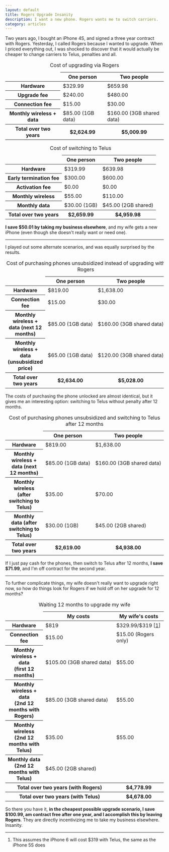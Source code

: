 ```yaml
---
layout: default
title: Rogers Upgrade Insanity
description: I want a new phone. Rogers wants me to switch carriers.
category: articles
---
```

Two years ago, I bought an iPhone 4S, and signed a three year contract with Rogers. Yesterday, I called Rogers because I wanted to upgrade. When I priced everything out, I was shocked to discover that it would actually be cheaper to change carriers to Telus, penalties and all.

<!-- END -->

<table class="table table-condensed">
	<caption>Cost of upgrading via Rogers</caption>
	<thead>
	  <tr>
	  	<td>&nbsp;</td>
		<th scope="col">One person</th>
		<th scope="col">Two people</th>
	  </tr>
	</thead>
	<tbody>
	  <tr>
		<th scope="row">Hardware</th>
		<td>$329.99</td>
		<td>$659.98</td>
	  </tr>
	  <tr>
		<th scope="row">Upgrade fee</th>
		<td>$240.00</td>
		<td>$480.00</td>
	  </tr>
	  <tr>
		<th scope="row">Connection fee</th>
		<td>$15.00</td>
		<td>$30.00</td>
	  </tr>
	  <tr>
		<th scope="row">Monthly wireless + data</th>
		<td>$85.00 (1GB data)</td>
		<td>$160.00 (3GB shared data)</td>
	  </tr>
	  <tr>
		<th scope="row">Total over two years</th>
		<th>$2,624.99</th>
		<th>$5,009.99</th>
	  </tr>
	</tbody>
</table>

<table class="table table-condensed">
	<caption>Cost of switching to Telus</caption>
	<thead>
	  <tr>
	  	<td>&nbsp;</td>
		<th scope="col">One person</th>
		<th scope="col">Two people</th>
	  </tr>
	</thead>
	<tbody>
	  <tr>
		<th scope="row">Hardware</th>
		<td>$319.99</td>
		<td>$639.98</td>
	  </tr>
	  <tr>
		<th scope="row">Early termination fee</th>
		<td>$300.00</td>
		<td>$600.00</td>
	  </tr>
	  <tr>
		<th scope="row">Activation fee</th>
		<td>$0.00</td>
		<td>$0.00</td>
	  </tr>
	  <tr>
		<th scope="row">Monthly wireless</th>
		<td>$55.00</td>
		<td>$110.00</td>
	  </tr>
	  <tr>
		<th scope="row">Monthly data</th>
		<td>$30.00 (1GB)</td>
		<td>$45.00 (2GB shared)</td>
	  </tr>
	  <tr>
		<th scope="row">Total over two years</th>
		<th>$2,659.99</th>
		<th>$4,959.98</th>
	  </tr>
	</tbody>
</table>

**I save $50.01 by taking my business elsewhere**, and my wife gets a new iPhone (even though she doesn't really want or need one).

---

I played out some alternate scenarios, and was equally surprised by the results.

<table class="table table-condensed">
	<caption>Cost of purchasing phones unsubsidized instead of upgrading with Rogers</caption>
	<thead>
	  <tr>
	  	<td>&nbsp;</td>
		<th scope="col">One person</th>
		<th scope="col">Two people</th>
	  </tr>
	</thead>
	<tbody>
	  <tr>
		<th scope="row">Hardware</th>
		<td>$819.00</td>
		<td>$1,638.00</td>
	  </tr>
	  <tr>
		<th scope="row">Connection fee</th>
		<td>$15.00</td>
		<td>$30.00</td>
	  </tr>
	  <tr>
		<th scope="row">Monthly wireless + data (next 12 months)</th>
		<td>$85.00&nbsp;(1GB&nbsp;data)</td>
		<td>$160.00&nbsp;(3GB&nbsp;shared&nbsp;data)</td>
	  </tr>
	  <tr>
		<th scope="row">Monthly wireless + data (unsubsidized price)</th>
		<td>$65.00&nbsp;(1GB&nbsp;data)</td>
		<td>$120.00&nbsp;(3GB&nbsp;shared&nbsp;data)</td>
	  </tr>
	  <tr>
		<th scope="row">Total over two years</th>
		<th>$2,634.00</th>
		<th>$5,028.00</th>
	  </tr>
	</tbody>
</table>

The costs of purchasing the phone unlocked are almost identical, but it gives me an interesting option: switching to Telus without penalty after 12 months.

<table class="table table-condensed">
	<caption>Cost of purchasing phones unsubsidized and switching to Telus after 12 months</caption>
	<thead>
	  <tr>
	  	<td>&nbsp;</td>
		<th scope="col">One person</th>
		<th scope="col">Two people</th>
	  </tr>
	</thead>
	<tbody>
	  <tr>
		<th scope="row">Hardware</th>
		<td>$819.00</td>
		<td>$1,638.00</td>
	  </tr>
	  <tr>
		<th scope="row">Monthly wireless + data (next 12 months)</th>
		<td>$85.00&nbsp;(1GB&nbsp;data)</td>
		<td>$160.00&nbsp;(3GB&nbsp;shared&nbsp;data)</td>
	  </tr>
	  <tr>
		<th scope="row">Monthly wireless (after switching to Telus)</th>
		<td>$35.00</td>
		<td>$70.00</td>
	  </tr>
	  <tr>
		<th scope="row">Monthly data (after switching to Telus)</th>
		<td>$30.00&nbsp;(1GB)</td>
		<td>$45.00&nbsp;(2GB shared)</td>
	  </tr>
	  <tr>
		<th scope="row">Total over two years</th>
		<th>$2,619.00</th>
		<th>$4,938.00</th>
	  </tr>
	</tbody>
</table>

If I just pay cash for the phones, then switch to Telus after 12 months, **I save $71.99**, and I'm off contract for the second year.

---

To further complicate things, my wife doesn't really want to upgrade right now, so how do things look for Rogers if we hold off on her upgrade for 12 months?

<table class="table table-condensed">
	<caption>Waiting 12 months to upgrade my wife</caption>
	<thead>
	  <tr>
	  	<td>&nbsp;</td>
		<th scope="col">My costs</th>
		<th scope="col">My&nbsp;wife's&nbsp;costs</th>
	  </tr>
	</thead>
	<tbody>
	  <tr>
		<th scope="row">Hardware</th>
		<td>$819</td>
		<td>$329.99/$319&nbsp;[<a href="#footnotes">1</a>]</td>
	  </tr>
	  <tr>
		<th scope="row">Connection fee</th>
		<td>$15.00</td>
		<td>$15.00 (Rogers only)</td>
	  </tr>
	  <tr>
		<th scope="row">Monthly wireless + data<br>(first 12 months)</th>
		<td>$105.00&nbsp;(3GB&nbsp;shared&nbsp;data)</td>
		<td>$55.00</td>
	  </tr>
	  <tr>
		<th scope="row">Monthly wireless + data<br>(2nd 12 months with Rogers)</th>
		<td>$85.00&nbsp;(3GB&nbsp;shared&nbsp;data)</td>
		<td>$55.00</td>
	  </tr>
	  <tr>
		<th scope="row">Monthly wireless<br>(2nd 12 months with Telus)</th>
		<td>$35.00</td>
		<td>$55.00</td>
	  </tr>
	  <tr>
		<th scope="row">Monthly data<br>(2nd 12 months with Telus)</th>
		<td colspan="2">$45.00&nbsp;(2GB shared)</td>
	  </tr>
	  <tr>
		<th scope="row" colspan="2">Total over two years (with Rogers)</th>
		<th>$4,778.99</th>
	  </tr>
	  <tr>
		<th scope="row" colspan="2">Total over two years (with Telus)</th>
		<th>$4,678.00</th>
	  </tr>
	</tbody>
</table>

So there you have it, **in the cheapest possible upgrade scenario, I save $100.99, am contract free after one year, and I accomplish this by leaving Rogers**. They are directly incentivizing me to take my business elsewhere. Insanity.

<hr id="footnotes">

<ol>
	<li>This assumes the iPhone 6 will cost $319 with Telus, the same as the iPhone 5S does</li>
</ol>